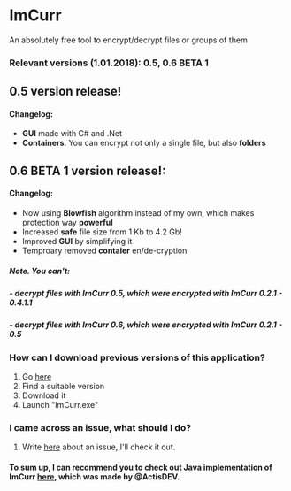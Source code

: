 # ImCurr
An absolutely free tool to encrypt/decrypt files or groups of them

### Relevant versions (1.01.2018): 0.5, 0.6 BETA 1

## 0.5 version release!
#### Changelog:
- **GUI** made with C# and .Net
- **Containers**. You can encrypt not only a single file, but also **folders**

## 0.6 BETA 1 version release!:
#### Changelog:
- Now using **Blowfish** algorithm instead of my own, which makes protection way **powerful**
- Increased **safe** file size from 1 Kb to 4.2 Gb!
- Improved **GUI** by simplifying it
- Temproary removed **contaier** en/de-cryption

##### Note. You can't:
##### - decrypt files with ImCurr **0.5**, which were encrypted with ImCurr **0.2.1** - **0.4.1.1**
##### - decrypt files with ImCurr **0.6**, which were encrypted with ImCurr **0.2.1** - **0.5**

### How can I download previous versions of this application?
  1. Go [here](https://yadi.sk/d/lxN53sFw3KgY9V)
  2. Find a suitable version
  3. Download it
  2. Launch "ImCurr.exe"

### I came across an issue, what should I do?
  1. Write [here](https://github.com/IngeniousA/ImCurr/issues) about an issue, I'll check it out.

#### To sum up, I can recommend you to check out Java implementation of ImCurr [here](https://github.com/ActisDEV/imCurrJVM/releases), which was made by @ActisDEV.
